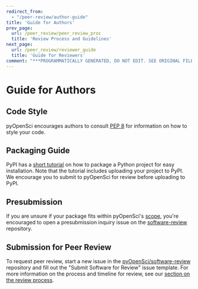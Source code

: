```yaml
---
redirect_from:
  - "/peer-review/author-guide"
title: 'Guide for Authors'
prev_page:
  url: /peer_review/peer_review_proc
  title: 'Review Process and Guidelines'
next_page:
  url: /peer_review/reviewer_guide
  title: 'Guide for Reviewers'
comment: "***PROGRAMMATICALLY GENERATED, DO NOT EDIT. SEE ORIGINAL FILES IN /content***"
---
```

# Guide for Authors

## Code Style

pyOpenSci encourages authors to consult [PEP 8](https://www.python.org/dev/peps/pep-0008/) for information on how to style your code.

## Packaging Guide

PyPI has a [short tutorial](https://packaging.python.org/tutorials/packaging-projects/) on how to package a Python project for easy installation. Note that the tutorial includes uploading your project to PyPI. We encourage you to submit to pyOpenSci for review before uploading to PyPI.

## Presubmission 
If you are unsure if your package fits within pyOpenSci's [scope](aims_scope), you're encouraged to open a presubmission inquiry issue on the [software-review](https://github.com/pyOpenSci/software-review) repository.

## Submission for Peer Review
To request peer review, start a new issue in the [pyOpenSci/software-review](https://github.com/pyOpenSci/software-review) repository and fill out the "Submit Software for Review" issue template. For more information on the process and timeline for review, see our [section on the review process](peer_review_proc).

